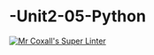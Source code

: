 # -Unit2-05-Python
[![Mr Coxall's Super Linter](https://github.com/ICS3U-Programming-JaydinM/-Unit2-05-Python/workflows/Mr%20Coxall's%20Super%20Linter/badge.svg)](https://github.com/ICS3U-Programming-JaydinM/-Unit2-05-Python/actions/)
